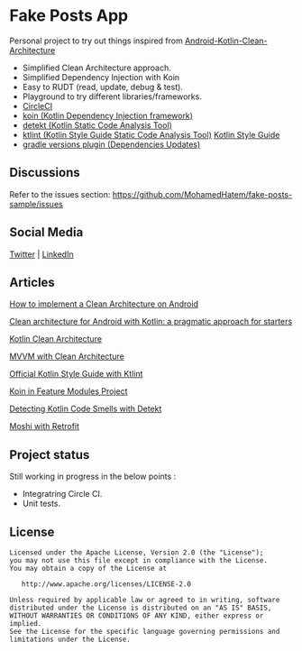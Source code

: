 Fake Posts App
=

Personal project to try out things inspired from [Android-Kotlin-Clean-Architecture](https://github.com/sanogueralorenzo/Android-Kotlin-Clean-Architecture)

- Simplified Clean Architecture approach.
- Simplified Dependency Injection with Koin
- Easy to RUDT (read, update, debug & test).
- Playground to try different libraries/frameworks.
- [CircleCI](https://circleci.com/gh/sanogueralorenzo/Android-Kotlin-Clean-Architecture)
- [koin (Kotlin Dependency Injection framework)](https://github.com/InsertKoinIO/koin)
- [detekt (Kotlin Static Code Analysis Tool)](https://github.com/arturbosch/detekt)
- [ktlint (Kotlin Style Guide Static Code Analysis Tool)](https://github.com/shyiko/ktlint) [Kotlin Style Guide](https://android.github.io/kotlin-guides/style.html)
- [gradle versions plugin (Dependencies Updates)](https://github.com/ben-manes/gradle-versions-plugin)


Discussions
-
Refer to the issues section: https://github.com/MohamedHatem/fake-posts-sample/issues


Social Media
-
[Twitter](https://twitter.com/MohamedHatem92) |  [LinkedIn](linkedin.com/in/mohamedhatemabdu)

Articles
-
[How to implement a Clean Architecture on Android](https://proandroiddev.com/how-to-implement-a-clean-architecture-on-android-2e5e8c8e81fe)

[Clean architecture for Android with Kotlin: a pragmatic approach for starters](https://antonioleiva.com/clean-architecture-android/)

[Kotlin Clean Architecture](https://proandroiddev.com/kotlin-clean-architecture-1ad42fcd97fa)

[MVVM with Clean Architecture](https://proandroiddev.com/mvvm-with-clean-architecture-c2c021e05c89)

[Official Kotlin Style Guide with Ktlint](https://proandroiddev.com/official-kotlin-style-guide-with-ktlint-4a649c172956)

[Koin in Feature Modules Project](https://proandroiddev.com/koin-in-feature-modules-project-6329f069f943)

[Detecting Kotlin Code Smells with Detekt](https://proandroiddev.com/detecting-kotlin-code-smells-with-detekt-e79c52a35faf)

[Moshi with Retrofit](https://proandroiddev.com/moshi-with-retrofit-in-kotlin-%EF%B8%8F-a69c2621708b)

Project status
-
Still working in progress in the below points :

- Integratring Circle CI.
- Unit tests.


License
-

    Licensed under the Apache License, Version 2.0 (the "License");
    you may not use this file except in compliance with the License.
    You may obtain a copy of the License at

       http://www.apache.org/licenses/LICENSE-2.0

    Unless required by applicable law or agreed to in writing, software
    distributed under the License is distributed on an "AS IS" BASIS,
    WITHOUT WARRANTIES OR CONDITIONS OF ANY KIND, either express or implied.
    See the License for the specific language governing permissions and
    limitations under the License.
